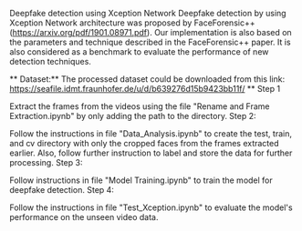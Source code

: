Deepfake detection using Xception Network
Deepfake detection by using Xception Network architecture was proposed by FaceForensic++ (https://arxiv.org/pdf/1901.08971.pdf). Our implementation is also based on the parameters and technique described in the FaceForensic++ paper. It is also considered as a benchmark to evaluate the performance of new detection techniques.

** Dataset:** The processed dataset could be downloaded from this link: https://seafile.idmt.fraunhofer.de/u/d/b639276d15b9423bb11f/ ** Step 1

Extract the frames from the videos using the file "Rename and Frame Extraction.ipynb" by only adding the path to the directory.
Step 2:

Follow the instructions in file "Data_Analysis.ipynb" to create the test, train, and cv directory with only the cropped faces from the frames extracted earlier.
Also, follow further instruction to label and store the data for further processing.
Step 3:

Follow instructions in file "Model Training.ipynb" to train the model for deepfake detection.
Step 4:

Follow the instructions in file "Test_Xception.ipynb" to evaluate the model's performance on the unseen video data.
